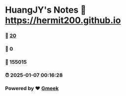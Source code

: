 # HuangJY's Notes :link: https://hermit200.github.io 
### :page_facing_up: [20](https://hermit200.github.io/tag.html) 
### :speech_balloon: 0 
### :hibiscus: 155015 
### :alarm_clock: 2025-01-07 00:16:28 
### Powered by :heart: [Gmeek](https://github.com/Meekdai/Gmeek)
